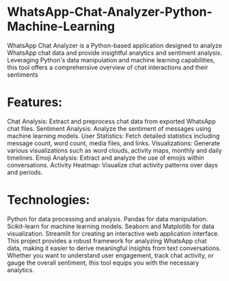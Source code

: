 # WhatsApp-Chat-Analyzer-Python-Machine-Learning
WhatsApp Chat Analyzer is a Python-based application designed to analyze WhatsApp chat data and provide insightful analytics and sentiment analysis. Leveraging Python's data manipulation and machine learning capabilities, this tool offers a comprehensive overview of chat interactions and their sentiments
# Features:
  Chat Analysis: Extract and preprocess chat data from exported WhatsApp chat files.
  Sentiment Analysis: Analyze the sentiment of messages using machine learning models.
  User Statistics: Fetch detailed statistics including message count, word count, media files, and links.
  Visualizations: Generate various visualizations such as word clouds, activity maps, monthly and daily timelines.
  Emoji Analysis: Extract and analyze the use of emojis within conversations.
  Activity Heatmap: Visualize chat activity patterns over days and periods.
# Technologies:
  Python for data processing and analysis.
  Pandas for data manipulation.
  Scikit-learn for machine learning models.
  Seaborn and Matplotlib for data visualization.
  Streamlit for creating an interactive web application interface.
This project provides a robust framework for analyzing WhatsApp chat data, making it easier to derive meaningful insights from text conversations. Whether you want to understand user engagement, track chat activity, or gauge the overall sentiment, this tool equips you with the necessary analytics.

